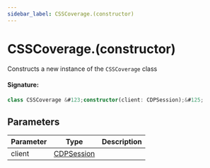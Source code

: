 ```yaml
---
sidebar_label: CSSCoverage.(constructor)
---
```


# CSSCoverage.(constructor)

Constructs a new instance of the `CSSCoverage` class

#### Signature:

```typescript
class CSSCoverage &#123;constructor(client: CDPSession);&#125;
```

## Parameters

| Parameter | Type                                    | Description |
| --------- | --------------------------------------- | ----------- |
| client    | [CDPSession](./puppeteer.cdpsession.md) |             |
